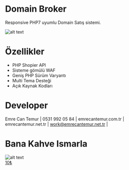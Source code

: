 # Domain Broker


Responsive PHP7 uyumlu Domain Satış sistemi.

![alt text](https://i.hizliresim.com/x9OeYL.png)


# Özellikler 

- PHP Shopier API
- Sisteme gömülü WAF
- Geniş PHP Sürüm Varyantı
- Multi Tema Desteği
- Açık Kaynak Kodları

# Developer

Emre Can Temur | 0531 992 05 84 | emrecantemur.com.tr | emrecantemur.net.tr | work@emrecantemur.net.tr |

# Bana Kahve Ismarla


![alt text](https://i.hizliresim.com/fTb1jx.png)
<br>
[10₺](https://shopier.com/4350106)
